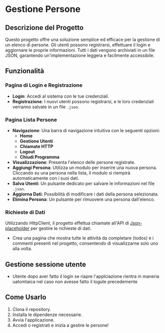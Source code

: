 ﻿# Gestione Persone

## Descrizione del Progetto
Questo progetto offre una soluzione semplice ed efficace per la gestione di un elenco di persone. Gli utenti possono registrarsi, effettuare il login e aggiornare le proprie informazioni. Tutti i dati vengono archiviati in un file JSON, garantendo un'implementazione leggera e facilmente accessibile.

## Funzionalità

### Pagina di Login e Registrazione
- **Login**: Accedi al sistema con le tue credenziali.
- **Registrazione**: I nuovi utenti possono registrarsi, e le loro credenziali verranno salvate in un file `.json`.

### Pagina Lista Persone
- **Navigazione**: Una barra di navigazione intuitiva con le seguenti opzioni:
  - **Home**
  - **Gestione Utenti**
  - **Chiamate HTTP**
  - **Logout**
  - **Chiudi Programma**
- **Visualizzazione**: Presenta l'elenco delle persone registrate.
- **Aggiungi Persona**: Utilizza un modulo per inserire una nuova persona. Cliccando su una persona nella lista, il modulo si riempirà automaticamente con i suoi dati.
- **Salva Utenti**: Un pulsante dedicato per salvare le informazioni nel file `.json`.
- **Aggiorna Dati**: Possibilità di modificare i dati della persona selezionata.
- **Elimina Persona**: Un pulsante per rimuovere una persona dall'elenco.

### Richieste di Dati
Utilizzando HttpClient, il progetto effettua chiamate all'API di [Json-placeholder](https://dummyjson.com/) per gestire le richieste di dati.
- Crea una pagina che mostra tutte le attività da completare (todos) e i commenti presenti nel progetto, consentendo di visualizzarne solo uno alla volta.


## Gestione sessione utente
- Utente dopo aver fatto il login se riapre l'applciazione rientra in maneria uatomtaica nel caso non avesse fatto il logute precedemente 
## Come Usarlo
1. Clona il repository.
2. Installa le dipendenze necessarie.
3. Avvia l'applicazione.
4. Accedi o registrati e inizia a gestire le persone!


